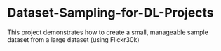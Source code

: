 # Dataset-Sampling-for-DL-Projects
This project demonstrates how to create a small, manageable sample dataset from a large dataset (using Flickr30k)
